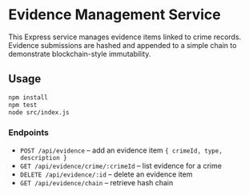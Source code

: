 # Evidence Management Service

This Express service manages evidence items linked to crime records. Evidence submissions are hashed and appended to a simple chain to demonstrate blockchain-style immutability.

## Usage

```bash
npm install
npm test
node src/index.js
```

### Endpoints

- `POST /api/evidence` – add an evidence item `{ crimeId, type, description }`
- `GET /api/evidence/crime/:crimeId` – list evidence for a crime
- `DELETE /api/evidence/:id` – delete an evidence item
- `GET /api/evidence/chain` – retrieve hash chain
